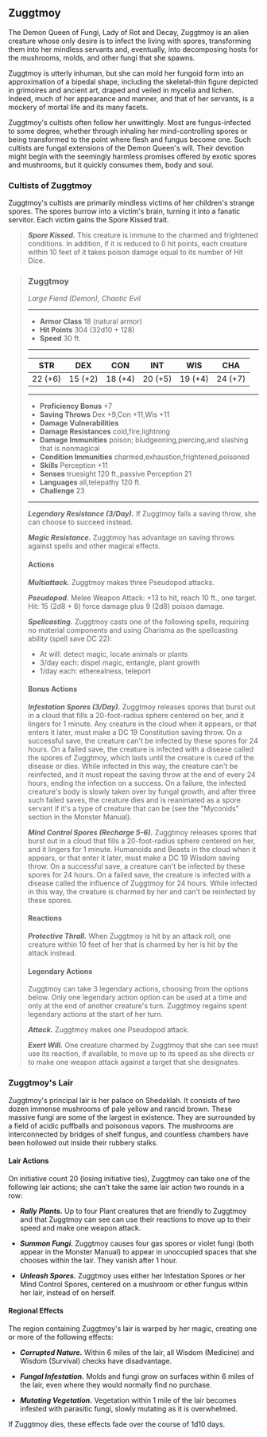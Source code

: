 ## Zuggtmoy
The Demon Queen of Fungi, Lady of Rot and Decay, Zuggtmoy is an alien creature whose only desire is to infect the living with spores, transforming them into her mindless servants and, eventually, into decomposing hosts for the mushrooms, molds, and other fungi that she spawns.

Zuggtmoy is utterly inhuman, but she can mold her fungoid form into an approximation of a bipedal shape, including the skeletal-thin figure depicted in grimoires and ancient art, draped and veiled in mycelia and lichen. Indeed, much of her appearance and manner, and that of her servants, is a mockery of mortal life and its many facets.

Zuggtmoy's cultists often follow her unwittingly. Most are fungus-infected to some degree, whether through inhaling her mind-controlling spores or being transformed to the point where flesh and fungus become one. Such cultists are fungal extensions of the Demon Queen's will. Their devotion might begin with the seemingly harmless promises offered by exotic spores and mushrooms, but it quickly consumes them, body and soul.

### Cultists of Zuggtmoy
Zuggtmoy's cultists are primarily mindless victims of her children's strange spores. The spores burrow into a victim's brain, turning it into a fanatic servitor. Each victim gains the Spore Kissed trait.

> ***Spore Kissed.*** This creature is immune to the charmed and frightened conditions. In addition, if it is reduced to 0 hit points, each creature within 10 feet of it takes poison damage equal to its number of Hit Dice.

>### Zuggtmoy
>*Large Fiend (Demon), Chaotic Evil*
>___
>- **Armor Class** 18 (natural armor)
>- **Hit Points** 304 (32d10 + 128)
>- **Speed** 30 ft.
>___
>|**STR**|**DEX**|**CON**|**INT**|**WIS**|**CHA**|
>|:---:|:---:|:---:|:---:|:---:|:---:|
>|22 (+6)|15 (+2)|18 (+4)|20 (+5)|19 (+4)|24 (+7)|
>
>___
>- **Proficiency Bonus** +7
>- **Saving Throws** Dex +9,Con +11,Wis +11
>- **Damage Vulnerabilities** 
>- **Damage Resistances** cold,fire,lightning
>- **Damage Immunities** poison; bludgeoning,piercing,and slashing that is nonmagical
>- **Condition Immunities** charmed,exhaustion,frightened,poisoned
>- **Skills** Perception +11
>- **Senses** truesight 120 ft.,passive Perception 21
>- **Languages** all,telepathy 120 ft.
>- **Challenge** 23
>___
>***Legendary Resistance (3/Day).*** If Zuggtmoy fails a saving throw, she can choose to succeed instead.
>
>***Magic Resistance.*** Zuggtmoy has advantage on saving throws against spells and other magical effects.
>
>#### Actions
>***Multiattack.*** Zuggtmoy makes three Pseudopod attacks.
>
>***Pseudopod.*** Melee Weapon Attack: +13 to hit, reach 10 ft., one target. Hit: 15 (2d8 + 6) force damage plus 9 (2d8) poison damage.
>
>***Spellcasting.*** Zuggtmoy casts one of the following spells, requiring no material components and using Charisma as the spellcasting ability (spell save DC 22):
>* At will: detect magic, locate animals or plants
>* 3/day each: dispel magic, entangle, plant growth
>* 1/day each: etherealness, teleport
>
>#### Bonus Actions
>***Infestation Spores (3/Day).*** Zuggtmoy releases spores that burst out in a cloud that fills a 20-foot-radius sphere centered on her, and it lingers for 1 minute. Any creature in the cloud when it appears, or that enters it later, must make a DC 19 Constitution saving throw. On a successful save, the creature can't be infected by these spores for 24 hours. On a failed save, the creature is infected with a disease called the spores of Zuggtmoy, which lasts until the creature is cured of the disease or dies. While infected in this way, the creature can't be reinfected, and it must repeat the saving throw at the end of every 24 hours, ending the infection on a success. On a failure, the infected creature's body is slowly taken over by fungal growth, and after three such failed saves, the creature dies and is reanimated as a spore servant if it's a type of creature that can be (see the "Myconids" section in the Monster Manual).
>
>***Mind Control Spores (Recharge 5-6).*** Zuggtmoy releases spores that burst out in a cloud that fills a 20-foot-radius sphere centered on her, and it lingers for 1 minute. Humanoids and Beasts in the cloud when it appears, or that enter it later, must make a DC 19 Wisdom saving throw. On a successful save, a creature can't be infected by these spores for 24 hours. On a failed save, the creature is infected with a disease called the influence of Zuggtmoy for 24 hours. While infected in this way, the creature is charmed by her and can't be reinfected by these spores.
>
>#### Reactions
>***Protective Thrall.*** When Zuggtmoy is hit by an attack roll, one creature within 10 feet of her that is charmed by her is hit by the attack instead.
>
>#### Legendary Actions
>Zuggtmoy can take 3 legendary actions, choosing from the options below. Only one legendary action option can be used at a time and only at the end of another creature's turn. Zuggtmoy regains spent legendary actions at the start of her turn.
>
>***Attack.*** Zuggtmoy makes one Pseudopod attack.
>
>***Exert Will.*** One creature charmed by Zuggtmoy that she can see must use its reaction, if available, to move up to its speed as she directs or to make one weapon attack against a target that she designates.
>

### Zuggtmoy's Lair
Zuggtmoy's principal lair is her palace on Shedaklah. It consists of two dozen immense mushrooms of pale yellow and rancid brown. These massive fungi are some of the largest in existence. They are surrounded by a field of acidic puffballs and poisonous vapors. The mushrooms are interconnected by bridges of shelf fungus, and countless chambers have been hollowed out inside their rubbery stalks.

#### Lair Actions
On initiative count 20 (losing initiative ties), Zuggtmoy can take one of the following lair actions; she can't take the same lair action two rounds in a row:

* ***Rally Plants.*** Up to four Plant creatures that are friendly to Zuggtmoy and that Zuggtmoy can see can use their reactions to move up to their speed and make one weapon attack.

* ***Summon Fungi.*** Zuggtmoy causes four gas spores or violet fungi (both appear in the Monster Manual) to appear in unoccupied spaces that she chooses within the lair. They vanish after 1 hour.

* ***Unleash Spores.*** Zuggtmoy uses either her Infestation Spores or her Mind Control Spores, centered on a mushroom or other fungus within her lair, instead of on herself.

#### Regional Effects
The region containing Zuggtmoy's lair is warped by her magic, creating one or more of the following effects:

* ***Corrupted Nature.*** Within 6 miles of the lair, all Wisdom (Medicine) and Wisdom (Survival) checks have disadvantage.

* ***Fungal Infestation.*** Molds and fungi grow on surfaces within 6 miles of the lair, even where they would normally find no purchase.

* ***Mutating Vegetation.*** Vegetation within 1 mile of the lair becomes infested with parasitic fungi, slowly mutating as it is overwhelmed.

If Zuggtmoy dies, these effects fade over the course of 1d10 days.


